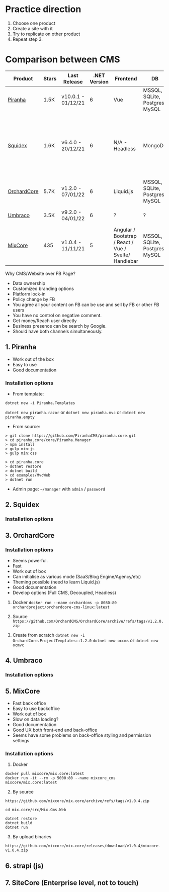 # Practice direction

1. Choose one product
2. Create a site with it
3. Try to replicate on other product
4. Repeat step 3.

# Comparison between CMS

Product | Stars | Last Release      | .NET Version | Frontend                                              | DB                                    | Note
--- |-------|-------------------|--------------|-------------------------------------------------------|---------------------------------------| ---
[Piranha](piranhacms.org) | 1.5K  | v10.0.1 - 01/12/21 | 6            | Vue                                                   | MSSQL, SQLite, Postgres, MySQL | Headless / Integrated CMS
[Squidex](squidex.io) | 1.6K  | v6.4.0 - 20/12/21 | 6            | N/A - Headless                                        | MongoDb                               | Headless, Not free, starter plan limit to 20000 calls, powerful, many deploy options 
[OrchardCore](www.orchardcore.net/) | 5.7K  | v1.2.0 - 07/01/22 | 6            | Liquid.js                                             | MSSQL, SQLite, Postgres, MySQL        | Framework + CMS                                             
[Umbraco](mbraco.com) | 3.5K  | v9.2.0 - 04/01/22 | 6            | ?                                                     | ? | Headless is not free, Full CMS        
[MixCore](https://mixcore.org) | 435   | v1.0.4 - 11/11/21 | 5            | Angular / Bootstrap / React / Vue / Svelte/ Handlebar | MSSQL, SQLite, Postgres, MySQL | Headless + Decoupled CMS                               

Why CMS/Website over FB Page?
- Data ownership
- Customized branding options
- Platform lock-in
- Policy change by FB
- You agree all your content on FB can be use and sell by FB or other FB users
- You have no control on negative comment.
- Get money/Reach user directly
- Business presence can be search by Google.
- Should have both channels simultaneously.

## 1. Piranha
- Work out of the box
- Easy to use
- Good documentation

### Installation options

- From template:

`dotnet new -i Piranha.Templates`

`dotnet new piranha.razor`
or
`dotnet new piranha.mvc`
or
`dotnet new piranha.empty`

- From source:
```
> git clone https://github.com/PiranhaCMS/piranha.core.git
> cd piranha.core/core/Piranha.Manager
> npm install
> gulp min:js
> gulp min:css

> cd piranha.core
> dotnet restore
> dotnet build
> cd examples/MvcWeb
> dotnet run
```

- Admin page:
`~/manager` with `admin` / `password`

## 2. Squidex

### Installation options

## 3. OrchardCore

### Installation options
- Seems powerful.
- Fast
- Work out of box
- Can initialise as various mode (SaaS/Blog Engine/Agency/etc)
- Theming possible (need to learn Liquid.js)
- Good documentation
- Develop options (Full CMS, Decoupled, Headless)


1. Docker
   `docker run --name orchardcms -p 8080:80 orchardproject/orchardcore-cms-linux:latest`

2. Source
    `https://github.com/OrchardCMS/OrchardCore/archive/refs/tags/v1.2.0.zip`

3. Create from scratch
    `dotnet new -i OrchardCore.ProjectTemplates::1.2.0`
   `dotnet new occms`
    or
   `dotnet new ocmvc`

## 4. Umbraco

### Installation options

## 5. MixCore
- Fast back office
- Easy to use backoffice
- Work out of box
- Slow on data loading?
- Good documentation
- Good UX both front-end and back-office
- Seems have some problems on back-office styling and permission settings


### Installation options

1. Docker
```
docker pull mixcore/mix.core:latest
docker run -it --rm -p 5000:80 --name mixcore_cms mixcore/mix.core:latest
```

2. By source

`https://github.com/mixcore/mix.core/archive/refs/tags/v1.0.4.zip`

```
cd mix.core/src/Mix.Cms.Web

dotnet restore
dotnet build
dotnet run
```

3. By upload binaries

`https://github.com/mixcore/mix.core/releases/download/v1.0.4/mixcore-v1.0.4.zip`

## 6. strapi (js)
## 7. SiteCore (Enterprise level, not to touch)
